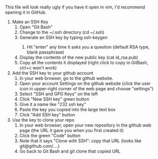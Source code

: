 This file will look really ugly if you have it open in vim, I'd recommend opening it in GitHub.

<ol> 
    <li>Make an SSH Key
        <ol>
            <li>Open "Git Bash"</li>
            <li>Change to the ~/.ssh directory (cd ~/.ssh)</li>
            <li>Generate an SSH key by typing ssh-keygen</li>
                <ol>
                    <li>Hit "enter" any time it asks you a question (default RSA type, blank passphrase)</li>
                </ol>
            <li>Display the contents of the new public key (cat id_rsa.pub)</li>
            <li>Copy all the contents it displayed (right click to copy in GitBash, ctrl+c won't work)</li>
        </ol>
    </li>
    <li>Add the SSH key to your github account
        <ol>
            <li>In your web browser, go to the github website.</li>
            <li>Open your account Settings on the github website (click the user icon in upper-right corner of the web page and choose "settings")</li>
            <li>Select "SSH and GPG Keys" on the left</li>
            <li>Click "New SSH key" green button</li>
            <li>Give it a name like "232 ssh key"</li>
            <li>Paste the key you copied into the large text box</li>
            <li>Click "Add SSH key" button</li>
        </ol>
    </li>
    <li>Use the key to clone your repo
        <ol>
            <li>In your web browser, open your new repository in the github web page (the URL it gave you when you first created it)</li>
            <li>Click the green "Code" button</li>
            <li>Note that it says "Clone with SSH": copy that URL (looks like git@github.com/....)</li>
            <li>Go back to Git Bash and git clone that copied URL</li>
        </ol>
    </li>
</ol>
